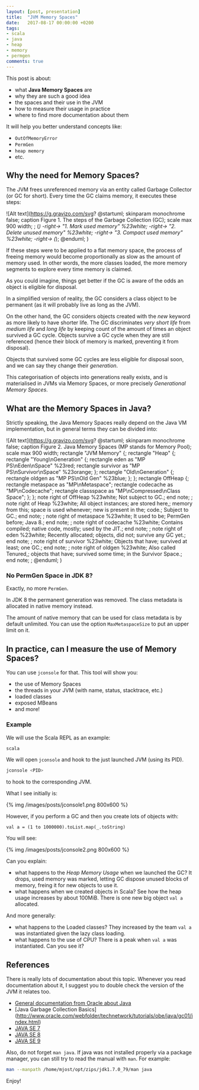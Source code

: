 ```yaml
---
layout: [post, presentation]
title:  "JVM Memory Spaces"
date:   2017-08-17 00:00:00 +0200
tags:
- scala
- java
- heap
- memory
- permgen
comments: true
---
```


This post is about:

- what **Java Memory Spaces** are
- why they are such a good idea
- the spaces and their use in the JVM
- how to measure their usage in practice
- where to find more documentation about them

<!--slide-down-->

It will help you better understand concepts like:

- `OutOfMemoryError`
- `PermGen`
- `heap memory`
- etc.

<!--slide-next-->

<!--more-->

## Why the need for Memory Spaces?

<!--slide-ignore-begin-->

The JVM frees unreferenced memory via an entity called Garbage Collector (or GC for short).
Every time the GC claims memory, it executes these steps:

<!--slide-ignore-end-->

![Alt text](https://g.gravizo.com/svg?
@startuml;
skinparam monochrome false;
caption Figure 1. The steps of the Garbage Collection (GC);
scale max 900 width;
;
(*) -right-> "1. Mark used memory" %23white;
-right-> "2. Delete unused memory" %23white;
-right-> "3. Compact used memory" %23white;
-right-> \(*\);
@enduml;
)

<!--slide-ignore-begin-->

If these steps were to be applied to a flat memory space, the process of freeing memory would become
proportionally as slow as the amount of memory used. In other words, the more classes loaded, the more
memory segments to explore every time memory is claimed.

As you could imagine, things get better if the GC is aware of the odds an object is eligible for disposal.

In a simplified version of reality, the GC considers a class object to be permanent (as it will probably
live as long as the JVM).

On the other hand, the GC considers objects created with the _new_ keyword as
more likely to have shorter life. The GC discriminates _very short life_ from _medium life_ and _long life_
by keeping count of the amount of times an object survived a GC cycle. Objects survive a GC cycle when they
are still referenced (hence their block of memory is marked, preventing it from disposal).

Objects that survived some GC cycles are less eligible for disposal soon, and we can say they change
their _generation_.

This categorisation of objects into generations really exists, and is materialised in JVMs via Memory Spaces,
or more precisely _Generational Memory Spaces_.

<!--slide-ignore-end-->

<!--slide-next-->

## What are the Memory Spaces in Java?

<!--slide-ignore-begin-->

Strictly speaking, the Java Memory Spaces really depend on the Java VM implementation, but in general
terms they can be divided into:

<!--slide-ignore-end-->

![Alt text](https://g.gravizo.com/svg?
@startuml;
skinparam monochrome false;
caption Figure 2. Java Memory Spaces (MP stands for Memory Pool);
scale max 900 width;
rectangle "JVM Memory" {;
  rectangle "Heap" {;
    rectangle "Young\\nGeneration" {;
      rectangle eden as "MP PS\\nEden\\nSpace" %23red;
      rectangle survivor as "MP PS\\nSurvivor\\nSpace" %23orange;
    };
    rectangle "Old\\nGeneration" {;
      rectangle oldgen as "MP PS\\nOld Gen" %23blue;
    };
  };
  rectangle OffHeap {;
    rectangle metaspace as "MP\\nMetaspace";
    rectangle codecache as "MP\\nCodecache";
    rectangle classspace as "MP\\nCompressed\\nClass Space";
  };
};
note right of OffHeap %23white;
  Not subject to GC.;
end note;
;
note right of Heap %23white;
  All object instances;
  are stored here,;
  memory from this;
  space is used whenever;
  new is present in the;
  code.;
  Subject to GC.;
end note;
;
note right of metaspace %23white;
  It used to be;
  PermGen before;
  Java 8.;
end note;
;
note right of codecache %23white;
  Contains compiled;
  native code, mostly;
  used by the JIT.;
end note;
;
note right of eden %23white;
   Recently allocated;
   objects, did not;
   survive any GC yet.;
end note;
;
note right of survivor %23white;
   Objects that have;
   survived at least;
   one GC.;
end note;
;
note right of oldgen %23white;
  Also called Tenured,;
  objects that have;
  survived some time;
  in the Survivor Space.;
end note;
;
@enduml;
)

<!--slide-down-->

### No PermGen Space in JDK 8?

Exactly, no more `PermGen`. 

In JDK 8 the permanent generation was removed. The class metadata is allocated in native memory instead.

<!--slide-ignore-begin-->

The amount of native memory that can be used for class metadata is by default unlimited. You can use the option `MaxMetaspaceSize` to put an upper limit on it.

<!--slide-ignore-end-->

<!--slide-next-->

## In practice, can I measure the use of Memory Spaces?

You can use `jconsole` for that. This tool will show you:

- the use of Memory Spaces
- the threads in your JVM (with name, status, stacktrace, etc.)
- loaded classes
- exposed MBeans
- and more!

<!--slide-down-->

### Example

We will use the Scala REPL as an example: 

```bash
scala
```

We will open `jconsole` and hook to the just launched JVM (using its PID).

```bash
jconsole <PID>
```

to hook to the corresponding JVM.

<!--slide-ignore-begin-->

What I see initially is:

<!--slide-ignore-end-->

<!--slide-down-->

{% img /images/posts/jconsole1.png 800x600 %}

<!--slide-down-->

However, if you perform a GC and then you create lots of objects with:

```
val a = (1 to 1000000).toList.map(_.toString)
```

<!--slide-down-->

<!--slide-ignore-begin-->

You will see:

<!--slide-ignore-end-->

{% img /images/posts/jconsole2.png 800x600 %}

<!--slide-down-->

Can you explain:

- what happens to the _Heap Memory Usage_ when we launched the GC? It drops, used memory was marked, letting GC dispose unused blocks of memory, freing it for new objects to use it.
- what happens when we created objects in Scala? See how the heap usage increases by about 100MiB. There is one new big object `val a` allocated.

<!--slide-down-->

And more generally:

- what happens to the Loaded classes? They increased by the team `val a` was instantiated given the lazy class loading.
- what happens to the use of CPU? There is a peak when `val a` was instantiated. Can you see it?

<!--slide-next-->

## References

There is really lots of documentation about this topic. Whenever you read documentation about it, I suggest you to
double check the version of the JVM it relates too.

- [General documentation from Oracle about Java](http://docs.oracle.com/en/java/)
- [Java Garbage Collection Basics] (http://www.oracle.com/webfolder/technetwork/tutorials/obe/java/gc01/index.html)
- [JAVA SE 7](http://docs.oracle.com/javase/7/)
- [JAVA SE 8](http://docs.oracle.com/javase/8/)
- [JAVA SE 9](http://docs.oracle.com/javase/9/)

<!--slide-down-->

Also, do not forget `man java`. If java was not installed properly via a package manager, you can still try to read the manual with `man`. For example: 

```bash
man --manpath /home/mjost/opt/zips/jdk1.7.0_79/man java
```

<!--slide-next-->

Enjoy!

